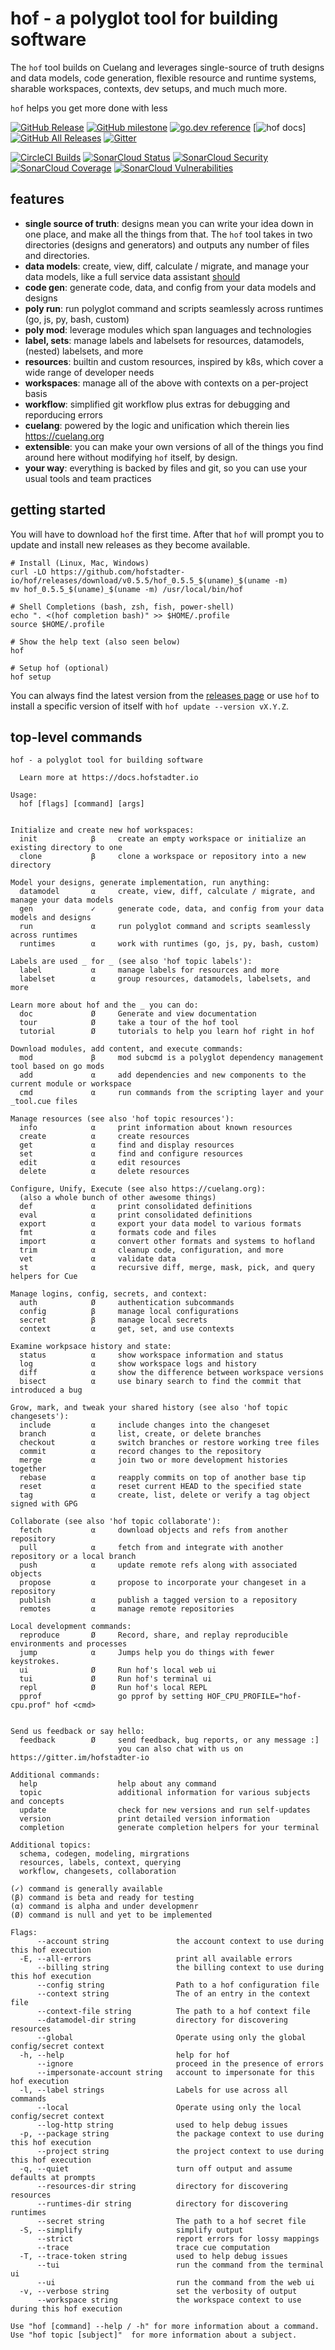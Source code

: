 # hof - a polyglot tool for building software

The `hof` tool builds on Cuelang and
leverages single-source of truth designs and data models,
code generation, flexible resource and runtime systems,
sharable workspaces, contexts, dev setups,
and much much more.

`hof` helps you get more done with less

[![GitHub Release](https://img.shields.io/github/v/release/hofstadter-io/hof)](https://github.com/hofstadter-io/hof/releases)
[![GitHub milestone](https://img.shields.io/github/milestones/progress/hofstadter-io/hof/2)](https://github.com/hofstadter-io/hof/projects/1)
[![go.dev reference](https://img.shields.io/badge/go.dev-reference-007d9c?logo=go&logoColor=white)](https://pkg.go.dev/mod/github.com/hofstadter-io/hof)
[![hof docs](https://img.shields.io/static/v1?label=_docs&message=hofstadter.io&color=02344d&labelColor=cba44f)]
[![GitHub All Releases](https://img.shields.io/github/downloads/hofstadter-io/hof/total?color=02344d&labelColor=cba44f)](https://github.com/hofstadter-io/hof/releases)
[![Gitter](https://img.shields.io/gitter/room/hofstadter/hof)](https://gitter.im/hofstadter-io)

[![CircleCI Builds](https://circleci.com/gh/hofstadter-io/hof.svg?style=shield)](https://circleci.com/gh/hofstadter-io/workflows/hof)
[![SonarCloud Status](https://sonarcloud.io/api/project_badges/measure?project=hofstadter-io_hof&metric=alert_status)](https://sonarcloud.io/dashboard?id=hofstadter-io_hof)
[![SonarCloud Security](https://sonarcloud.io/api/project_badges/measure?project=hofstadter-io_hof&metric=security_rating)](https://sonarcloud.io/dashboard?id=hofstadter-io_hof)
[![SonarCloud Coverage](https://sonarcloud.io/api/project_badges/measure?project=hofstadter-io_hof&metric=coverage)](https://sonarcloud.io/component_measures/metric/coverage/list?id=hofstadter-io_hof)
[![SonarCloud Vulnerabilities](https://sonarcloud.io/api/project_badges/measure?project=hofstadter-io_hof&metric=vulnerabilities)](https://sonarcloud.io/component_measures/metric/security_rating/list?id=hofstadter-io_hof)

## features

- __single source of truth__: designs mean you can write your idea down in one place, and make all the things from that.
  The `hof` tool takes in two directories (designs and generators) and outputs any number of files and directories.
- __data models__: create, view, diff, calculate / migrate, and manage your data models, like a full service data assistant [should](should)
- __code gen__: generate code, data, and config from your data models and designs
- __poly run__: run polyglot command and scripts seamlessly across runtimes (go, js, py, bash, custom)
- __poly mod__: leverage modules which span languages and technologies
- __label, sets__: manage labels and labelsets for resources, datamodels, (nested) labelsets, and more
- __resources__: builtin and custom resources, inspired by k8s, which cover a wide range of developer needs
- __workspaces__: manage all of the above with contexts on a per-project basis
- __workflow__: simplified git workflow plus extras for debugging and reporducing errors
- __cuelang__: powered by the logic and unification which therein lies https://cuelang.org
- __extensible__: you can make your own versions of all of the things you find around here without modifying `hof` itself, by design.
- __your way__: everything is backed by files and git, so you can use your usual tools and team practices

## getting started

You will have to download `hof` the first time.
After that `hof` will prompt you to update and
install new releases as they become available.

```text
# Install (Linux, Mac, Windows)
curl -LO https://github.com/hofstadter-io/hof/releases/download/v0.5.5/hof_0.5.5_$(uname)_$(uname -m)
mv hof_0.5.5_$(uname)_$(uname -m) /usr/local/bin/hof

# Shell Completions (bash, zsh, fish, power-shell)
echo ". <(hof completion bash)" >> $HOME/.profile
source $HOME/.profile

# Show the help text (also seen below)
hof

# Setup hof (optional)
hof setup
```

You can always find the latest version from the
[releases page](https://github.com/hofstadter-io/hof/releases)
or use `hof` to install a specific version of itself with `hof update --version vX.Y.Z`.



## top-level commands

```text
hof - a polyglot tool for building software

  Learn more at https://docs.hofstadter.io

Usage:
  hof [flags] [command] [args]


Initialize and create new hof workspaces:
  init            β     create an empty workspace or initialize an existing directory to one
  clone           β     clone a workspace or repository into a new directory

Model your designs, generate implementation, run anything:
  datamodel       α     create, view, diff, calculate / migrate, and manage your data models
  gen             ✓     generate code, data, and config from your data models and designs
  run             α     run polyglot command and scripts seamlessly across runtimes
  runtimes        α     work with runtimes (go, js, py, bash, custom)

Labels are used _ for _ (see also 'hof topic labels'):
  label           α     manage labels for resources and more
  labelset        α     group resources, datamodels, labelsets, and more

Learn more about hof and the _ you can do:
  doc             Ø     Generate and view documentation
  tour            Ø     take a tour of the hof tool
  tutorial        Ø     tutorials to help you learn hof right in hof

Download modules, add content, and execute commands:
  mod             β     mod subcmd is a polyglot dependency management tool based on go mods
  add             α     add dependencies and new components to the current module or workspace
  cmd             α     run commands from the scripting layer and your _tool.cue files

Manage resources (see also 'hof topic resources'):
  info            α     print information about known resources
  create          α     create resources
  get             α     find and display resources
  set             α     find and configure resources
  edit            α     edit resources
  delete          α     delete resources

Configure, Unify, Execute (see also https://cuelang.org):
  (also a whole bunch of other awesome things)
  def             α     print consolidated definitions
  eval            α     print consolidated definitions
  export          α     export your data model to various formats
  fmt             α     formats code and files
  import          α     convert other formats and systems to hofland
  trim            α     cleanup code, configuration, and more
  vet             α     validate data
  st              α     recursive diff, merge, mask, pick, and query helpers for Cue

Manage logins, config, secrets, and context:
  auth            Ø     authentication subcommands
  config          β     manage local configurations
  secret          β     manage local secrets
  context         α     get, set, and use contexts

Examine workpsace history and state:
  status          α     show workspace information and status
  log             α     show workspace logs and history
  diff            α     show the difference between workspace versions
  bisect          α     use binary search to find the commit that introduced a bug

Grow, mark, and tweak your shared history (see also 'hof topic changesets'):
  include         α     include changes into the changeset
  branch          α     list, create, or delete branches
  checkout        α     switch branches or restore working tree files
  commit          α     record changes to the repository
  merge           α     join two or more development histories together
  rebase          α     reapply commits on top of another base tip
  reset           α     reset current HEAD to the specified state
  tag             α     create, list, delete or verify a tag object signed with GPG

Collaborate (see also 'hof topic collaborate'):
  fetch           α     download objects and refs from another repository
  pull            α     fetch from and integrate with another repository or a local branch
  push            α     update remote refs along with associated objects
  propose         α     propose to incorporate your changeset in a repository
  publish         α     publish a tagged version to a repository
  remotes         α     manage remote repositories

Local development commands:
  reproduce       Ø     Record, share, and replay reproducible environments and processes
  jump            α     Jumps help you do things with fewer keystrokes.
  ui              Ø     Run hof's local web ui
  tui             Ø     Run hof's terminal ui
  repl            Ø     Run hof's local REPL
  pprof                 go pprof by setting HOF_CPU_PROFILE="hof-cpu.prof" hof <cmd>


Send us feedback or say hello:
  feedback        Ø     send feedback, bug reports, or any message :]
                        you can also chat with us on https://gitter.im/hofstadter-io

Additional commands:
  help                  help about any command
  topic                 additional information for various subjects and concepts
  update                check for new versions and run self-updates
  version               print detailed version information
  completion            generate completion helpers for your terminal

Additional topics:
  schema, codegen, modeling, mirgrations
  resources, labels, context, querying
  workflow, changesets, collaboration

(✓) command is generally available
(β) command is beta and ready for testing
(α) command is alpha and under developmenr
(Ø) command is null and yet to be implemented

Flags:
      --account string               the account context to use during this hof execution
  -E, --all-errors                   print all available errors
      --billing string               the billing context to use during this hof execution
      --config string                Path to a hof configuration file
      --context string               The of an entry in the context file
      --context-file string          The path to a hof context file
      --datamodel-dir string         directory for discovering resources
      --global                       Operate using only the global config/secret context
  -h, --help                         help for hof
      --ignore                       proceed in the presence of errors
      --impersonate-account string   account to impersonate for this hof execution
  -l, --label strings                Labels for use across all commands
      --local                        Operate using only the local config/secret context
      --log-http string              used to help debug issues
  -p, --package string               the package context to use during this hof execution
      --project string               the project context to use during this hof execution
  -q, --quiet                        turn off output and assume defaults at prompts
      --resources-dir string         directory for discovering resources
      --runtimes-dir string          directory for discovering runtimes
      --secret string                The path to a hof secret file
  -S, --simplify                     simplify output
      --strict                       report errors for lossy mappings
      --trace                        trace cue computation
  -T, --trace-token string           used to help debug issues
      --tui                          run the command from the terminal ui
      --ui                           run the command from the web ui
  -v, --verbose string               set the verbosity of output
      --workspace string             the workspace context to use during this hof execution

Use "hof [command] --help / -h" for more information about a command.
Use "hof topic [subject]"  for more information about a subject.
```
